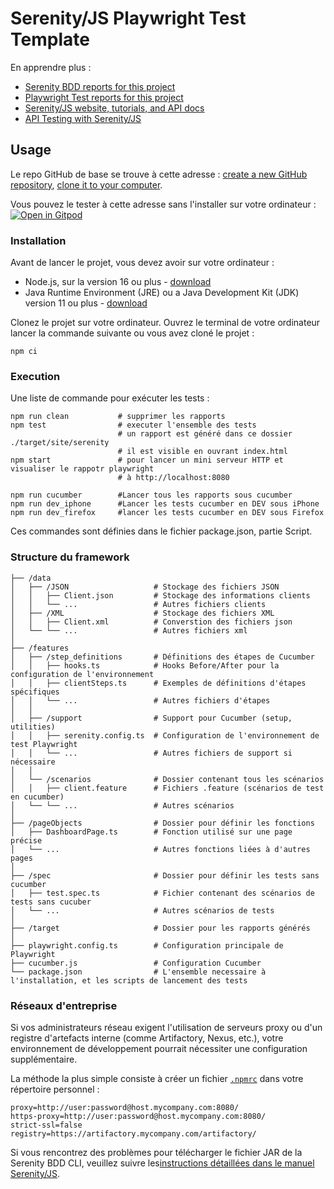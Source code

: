 # Serenity/JS Playwright Test Template

En apprendre plus :
- [Serenity BDD reports for this project](https://serenity-js.github.io/serenity-js-playwright-test-template/serenity/)
- [Playwright Test reports for this project](https://serenity-js.github.io/serenity-js-playwright-test-template/playwright/)
- [Serenity/JS website, tutorials, and API docs](https://serenity-js.org/)
- [API Testing with Serenity/JS](https://serenity-js.org/handbook/api-testing/)

## Usage

Le repo GitHub de base se trouve à cette adresse : [create a new GitHub repository](https://help.github.com/en/articles/creating-a-repository-from-a-template), [clone it to your computer](https://docs.github.com/en/free-pro-team@latest/github/creating-cloning-and-archiving-repositories/cloning-a-repository).

Vous pouvez le tester à cette adresse sans l'installer sur votre ordinateur :
[![Open in Gitpod](https://gitpod.io/button/open-in-gitpod.svg)](https://gitpod.io/from-referrer/)

### Installation

Avant de lancer le projet, vous devez avoir sur votre ordinateur : 
- Node.js, sur la version 16 ou plus - [download](https://nodejs.org/en/)
- Java Runtime Environment (JRE) ou a Java Development Kit (JDK) version 11 ou plus - [download](https://adoptopenjdk.net/)

Clonez le projet sur votre ordinateur. 
Ouvrez le terminal de votre ordinateur lancer la commande suivante ou vous avez cloné le projet :
```
npm ci
```

### Execution

Une liste de commande pour exécuter les tests :


```
npm run clean           # supprimer les rapports
npm test                # executer l'ensemble des tests
                        # un rapport est généré dans ce dossier ./target/site/serenity
                        # il est visible en ouvrant index.html
npm start               # pour lancer un mini serveur HTTP et visualiser le rappotr playwright
                        # à http://localhost:8080

npm run cucumber        #Lancer tous les rapports sous cucumber
npm run dev_iphone      #Lancer les tests cucumber en DEV sous iPhone
npm run dev_firefox     #lancer les tests cucumber en DEV sous Firefox
```
Ces commandes sont définies dans le fichier package.json, partie Script.

### Structure du framework
```
├── /data
│   ├── /JSON                   # Stockage des fichiers JSON
│   │   ├── Client.json         # Stockage des informations clients
│   │   └── ...                 # Autres fichiers clients
│   ├── /XML                    # Stockage des fichiers XML
│   │   ├── Client.xml          # Converstion des fichiers json
│   └── └── ...                 # Autres fichiers xml
│
├── /features
│   ├── /step_definitions       # Définitions des étapes de Cucumber
│   │   ├── hooks.ts            # Hooks Before/After pour la configuration de l'environnement
│   │   ├── clientSteps.ts      # Exemples de définitions d'étapes spécifiques
│   │   └── ...                 # Autres fichiers d'étapes
│   │
│   ├── /support                # Support pour Cucumber (setup, utilities)
│   │   ├── serenity.config.ts  # Configuration de l'environnement de test Playwright
│   │   └── ...                 # Autres fichiers de support si nécessaire
│   │ 
│   └── /scenarios              # Dossier contenant tous les scénarios
│   │   ├── client.feature      # Fichiers .feature (scénarios de test en cucumber)
│   └── └── ...                 # Autres scénarios
│
├── /pageObjects                # Dossier pour définir les fonctions
│   ├── DashboardPage.ts        # Fonction utilisé sur une page précise 
│   └── ...                     # Autres fonctions liées à d'autres pages
│
├── /spec                       # Dossier pour définir les tests sans cucumber
│   ├── test.spec.ts            # Fichier contenant des scénarios de tests sans cucuber
│   └── ...                     # Autres scénarios de tests
│
├── /target                     # Dossier pour les rapports générés
│
├── playwright.config.ts        # Configuration principale de Playwright
├── cucumber.js                 # Configuration Cucumber
└── package.json                # L'ensemble necessaire à l'installation, et les scripts de lancement des tests
```



### Réseaux d'entreprise

Si vos administrateurs réseau exigent l'utilisation de serveurs proxy ou d'un registre d'artefacts interne (comme Artifactory, Nexus, etc.), votre environnement de développement pourrait nécessiter une configuration supplémentaire.

La méthode la plus simple consiste à créer un fichier [`.npmrc`](https://docs.npmjs.com/cli/v6/configuring-npm/npmrc) dans votre répertoire personnel :

```
proxy=http://user:password@host.mycompany.com:8080/
https-proxy=http://user:password@host.mycompany.com:8080/
strict-ssl=false
registry=https://artifactory.mycompany.com/artifactory/
```

Si vous rencontrez des problèmes pour télécharger le fichier JAR de la Serenity BDD CLI, veuillez suivre les[instructions détaillées dans le manuel Serenity/JS](https://serenity-js.org/api/serenity-bdd/#downloading-the-serenity-bdd-reporting-cli).

